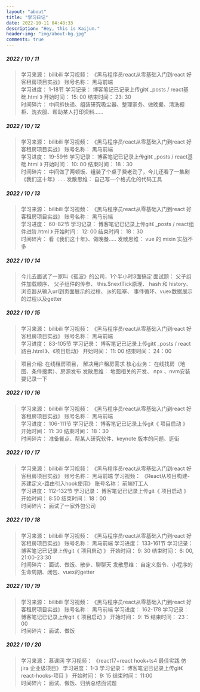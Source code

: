```yaml
---
layout: "about"
title: "学习日记"
date: 2022-10-11 04:48:33
description: "Hey, this is Kaijun."
header-img: "img/about-bg.jpg"
comments: true
---
```


##### 2022 / 10 / 11
> 学习来源： bilibili
> 学习视频： 《黑马程序员react从零基础入门到react 好客租房项目实战》
> 账号名称： 黑马前端 <br/>
> 学习进度： 1-18节
> 学习记录： 博客笔记已记录上传git《 _posts / react基础.html 》
> 开始时间： 15: 00
> 结束时间： 23: 30 <br/>
> 时间碎片： 中间拆快递、组装研究吸尘器、整理家务、做晚餐、清洗橱柜、洗衣服、帮助某人打印资料......


##### 2022 / 10 / 12
> 学习来源： bilibili
> 学习视频： 《黑马程序员react从零基础入门到react 好客租房项目实战》
> 账号名称： 黑马前端 <br/>
> 学习进度： 19-59节
> 学习记录： 博客笔记已记录上传git《 _posts / react基础.html 》
> 开始时间： 10: 00
> 结束时间： 18：30 <br />
> 时间碎片： 中间做了两顿饭、组装了个桌子费老劲了，今儿还看了一集剧《我们这十年》.....
> 发散思维： 自己写一个格式化的代码工具

##### 2022 / 10 / 13
> 学习来源： bilibili
> 学习视频： 《黑马程序员react从零基础入门到react 好客租房项目实战》
> 账号名称： 黑马前端 <br/>
> 学习进度： 60-82节
> 学习记录： 博客笔记已记录上传git《 _posts / react组件进阶.html 》
> 开始时间： 12: 00
> 结束时间： 18：30 <br />
> 时间碎片： 看《我们这十年》、做晚餐.....
> 发散思维： vue 的 mixin 实战不多

##### 2022 / 10 / 14
> 今儿去面试了一家叫《孤波》的公司，1个半小时3面搞定
> 面试题： 父子组件加载顺序、 父子组件的传参、 this.$nextTick原理、 hash 和 history、 浏览器从输入url到页面展示的过程、 js的阻塞、 事件循环、vuex数据展示的过程以及getter

##### 2022 / 10 / 15
> 学习来源： bilibili
> 学习视频： 《黑马程序员react从零基础入门到react 好客租房项目实战》
> 账号名称： 黑马前端 <br/>
> 学习进度： 83-105节
> 学习记录： 博客笔记已记录上传git《 _posts / react路由.html 》、《项目启动》
> 开始时间： 11: 00
> 结束时间： 24：00 <br />

> 项目介绍: 在线租房项目， 解决用户租房需求
> 核心业务： 在线找房（地图、条件搜索）、房源发布
> 发散思维： 地图相关的开发、 npx 、nvm安装要记录一下

##### 2022 / 10 / 16
> 学习来源： bilibili
> 学习视频： 《黑马程序员react从零基础入门到react 好客租房项目实战》
> 账号名称： 黑马前端 <br/>
> 学习进度： 106-111节
> 学习记录： 博客笔记已记录上传git《 项目启动 》
> 开始时间： 11: 30
> 结束时间： 18：30 <br />
> 时间碎片： 准备餐点、帮某人研究软件、keynote 版本的问题、逛街

##### 2022 / 10 / 17
> 学习来源： bilibili
> 学习视频： 《黑马程序员react从零基础入门到react 好客租房项目实战》
> 账号名称： 黑马前端 
> 学习视频： 《React从项目构建-苏建定义-路由引入hook使用》
> 账号名称： 前端打工人 <br/>
> 学习进度： 112-132节
> 学习记录： 博客笔记已记录上传git《 项目启动 》
> 开始时间： 8:50
> 结束时间： 18：00 <br />
> 时间碎片： 面试了一家外包公司

##### 2022 / 10 / 18
> 学习来源： bilibili
> 学习视频： 《黑马程序员react从零基础入门到react 好客租房项目实战》
> 账号名称： 黑马前端 
> 学习进度： 133-161节
> 学习记录： 博客笔记已记录上传git《 项目启动 》
> 开始时间： 9: 30 
> 结束时间：  6: 00, 21:00-23:30<br />
> 时间碎片： 面试、做饭、散步、聊聊天
> 发散思维： 自定义指令、小程序的生命周期、闭包、vuex的getter

##### 2022 / 10 / 19
> 学习来源： bilibili
> 学习视频： 《黑马程序员react从零基础入门到react 好客租房项目实战》
> 账号名称： 黑马前端 
> 学习进度： 162-178
> 学习记录： 博客笔记已记录上传git《 项目启动 》
> 开始时间： 9: 15 
> 结束时间： 23：00 <br />
> 时间碎片： 面试、做饭


##### 2022 / 10 / 20
> 学习来源： 慕课网
> 学习视频： 《react17+react hook+ts4 最佳实践 仿 jira 企业级项目》 
> 学习进度： 1-3
> 学习记录： 博客笔记已记录上传git《 react-hooks-项目 》
> 开始时间： 9: 15 
> 结束时间： 11:00<br />
> 时间碎片： 面试、做饭、归纳总结面试题
